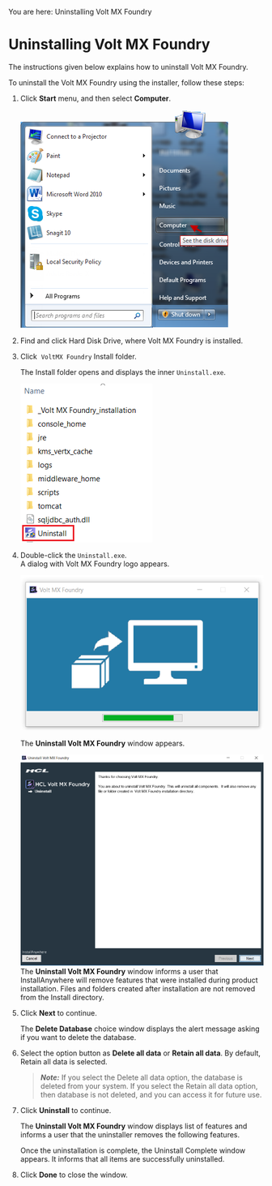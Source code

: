                          

You are here: Uninstalling Volt MX Foundry

Uninstalling Volt MX Foundry
===========================

The instructions given below explains how to uninstall Volt MX Foundry.

To uninstall the Volt MX Foundry using the installer, follow these steps:

1.  Click **Start** menu, and then select **Computer**.
    
    ![](Resources/Images/Uninstall-1.png)
    
2.  Find and click Hard Disk Drive, where Volt MX Foundry is installed.
3.  Click  `VoltMX Foundry` Install folder.  
    
    The Install folder opens and displays the inner `Uninstall.exe`.
    
    ![](Resources/Images/Uninstall3.png)
    
4.  Double-click the `Uninstall.exe`.  
    A dialog with Volt MX Foundry logo appears.
    
    ![](Resources/Images/Install11_584x342.png)  
      
    The **Uninstall Volt MX Foundry** window appears.
    
    ![](Resources/Images/Uninstall4_603x477.png)  
    The **Uninstall Volt MX Foundry** window informs a user that InstallAnywhere will remove features that were installed during product installation. Files and folders created after installation are not removed from the Install directory.
    
5.  Click **Next** to continue.
    
    The **Delete Database** choice window displays the alert message asking if you want to delete the database.
    
6.  Select the option button as **Delete all data** or **Retain all data**. By default, Retain all data is selected.
    
    > **_Note:_** If you select the Delete all data option, the database is deleted from your system. If you select the Retain all data option, then database is not deleted, and you can access it for future use.
    
7.  Click **Uninstall** to continue.
    
    The **Uninstall Volt MX Foundry** window displays list of features and informs a user that the uninstaller removes the following features.
    
    Once the uninstallation is complete, the Uninstall Complete window appears. It informs that all items are successfully uninstalled.
    
8.  Click **Done** to close the window.
